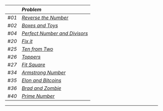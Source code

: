 |     | _Problem_ |
|:--- |:---------- |
| _#01_ | [_Reverse the Number_](Solution/Reverse_the_Number.py)|
| _#02_ | [_Boxes and Toys_ ](Solution/Boxes_and_Toys.py)|
| _#04_ | [_Perfect Number and Divisors_ ](Solution/Perfect_Number_and_Divisors.py)|
| _#20_ | [_Fix it_](Solution/Fix_it.py) |
| _#25_ | [_Ten from Two_](Solution/Ten_from_Two.py) |
| _#26_ | [_Toppers_](Solution/Toppers.py) |
| _#27_ | [_Fit Square_](Solution/Fit_Square.py) |
| _#34_ | [_Armstrong Number_](Solution/Armstrong_Number.py) |
| _#35_ | [_Elon and Bitcoins_](Solution/Elon_and_Bitcoins.py) |
| _#36_ | [_Brad and Zombie_](Solution/Brad_and_Zombie.py) |
| _#40_ | [_Prime Number_](Solution/Prime_Number.py) |
---
